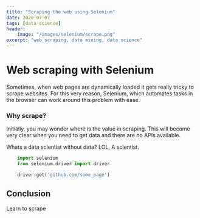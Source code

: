 ```yaml
---
title: "Scraping the web using Selenium"
date: 2020-07-07
tags: [data science]
header:
    image: "/images/selenium/scrape.png"
excerpt: "web scraping, data mining, data science"
---
```


# Web scraping with Selenium
Sometimes, when web pages are dynamically loaded it gets really tricky to scrape websites. For this very reason, Selenium, which automates tasks in the browser can work around this problem with ease.

### Why scrape?
Initially, you may wonder where is the value in scraping. This will become very clear when you need to get data and there are no APIs available.

Whats a data scientist without data? LOL, A scientist.

```python
    import selenium
    from selenium.driver import driver

    driver.get('github.com/some_page')
```
## Conclusion
Learn to scrape